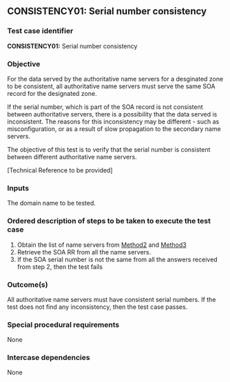 ## CONSISTENCY01: Serial number consistency

### Test case identifier

**CONSISTENCY01:** Serial number consistency

### Objective

For the data served by the authoritative name servers for a desginated zone
to be consistent, all authoritative name servers must serve the same SOA
record for the designated zone.   

If the serial number, which is part of the SOA record is not consistent
between authoritative servers, there is a possibility that the data served
is inconsistent. The reasons for this inconsistency may be different - such
as misconfiguration, or as a result of slow propagation to the secondary
name servers.

The objective of this test is to verify that the serial number is consistent
between different authoritative name servers.

[Technical Reference to be provided]

### Inputs

The domain name to be tested.

### Ordered description of steps to be taken to execute the test case

1. Obtain the list of name servers from [Method2](../Methods.md) and
   [Method3](../Methods.md)
2. Retrieve the SOA RR from all the name servers. 
3. If the SOA serial number is not the same from all the answers received
   from step 2, then the test fails

### Outcome(s)

All authoritative name servers must have consistent serial numbers. If the
test does not find any inconsistency, then the test case passes.

### Special procedural requirements	

None

### Intercase dependencies

None
